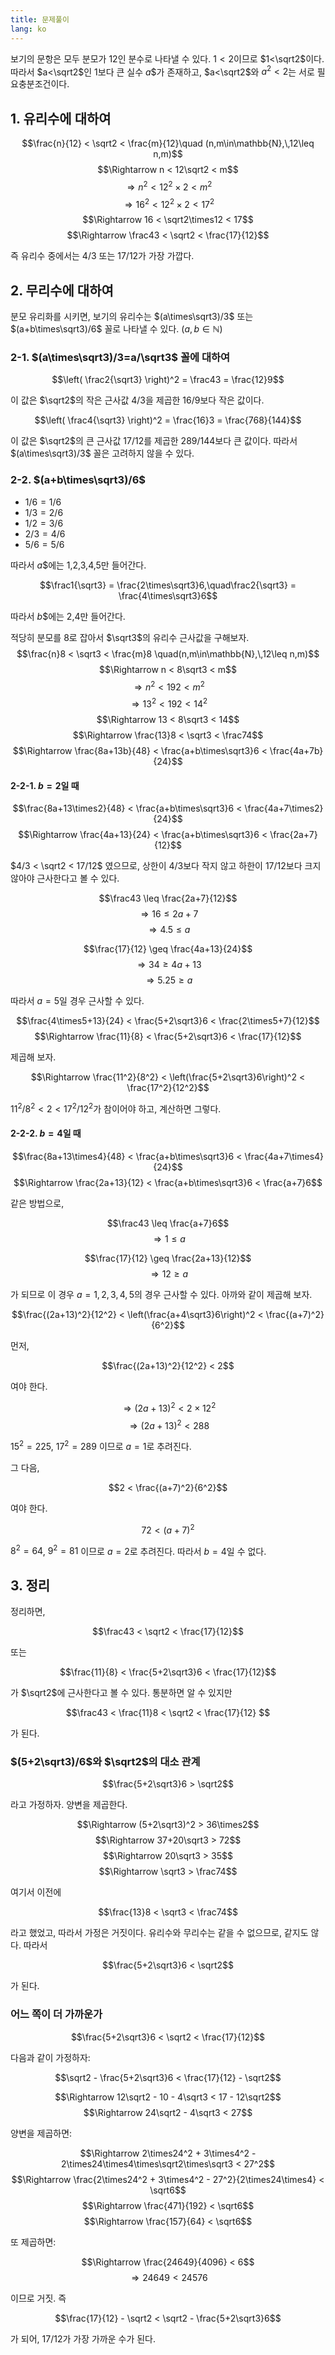 ```yaml
---
title: 문제풀이
lang: ko
---
```


보기의 문항은 모두 분모가 12인 분수로 나타낼 수 있다.
$1<2$이므로 $1<\sqrt2$이다. 따라서 $a<\sqrt2$인 1보다 큰 실수 $a$$가 존재하고, $a<\sqrt2$와 $a^2 < 2$는 서로 필요충분조건이다.

## 1. 유리수에 대하여
$$\frac{n}{12} < \sqrt2 < \frac{m}{12}\quad (n,m\in\mathbb{N},\,12\leq n,m)$$
$$\Rightarrow n < 12\sqrt2 < m$$
$$\Rightarrow n^2 < 12^2\times2 < m^2$$
$$\Rightarrow 16^2 < 12^2\times2 < 17^2$$
$$\Rightarrow 16 < \sqrt2\times12 < 17$$
$$\Rightarrow \frac43 < \sqrt2 < \frac{17}{12}$$

즉 유리수 중에서는 4/3 또는 17/12가 가장 가깝다.

## 2. 무리수에 대하여
분모 유리화를 시키면, 보기의 유리수는 $(a\times\sqrt3)/3$ 또는 $(a+b\times\sqrt3)/6$ 꼴로 나타낼 수 있다. $(a,b\in\mathbb{N})$

### 2-1. $(a\times\sqrt3)/3=a/\sqrt3$ 꼴에 대하여
$$\left( \frac2{\sqrt3} \right)^2 = \frac43 = \frac{12}9$$

이 값은 $\sqrt2$의 작은 근사값 4/3을 제곱한 16/9보다 작은 값이다.

$$\left( \frac4{\sqrt3} \right)^2 = \frac{16}3 = \frac{768}{144}$$

이 값은 $\sqrt2$의 큰 근사값 17/12를 제곱한 289/144보다 큰 값이다.
따라서 $(a\times\sqrt3)/3$ 꼴은 고려하지 않을 수 있다.

### 2-2. $(a+b\times\sqrt3)/6$
- $1/6 = 1/6$
- $1/3 = 2/6$
- $1/2 = 3/6$
- $2/3 = 4/6$
- $5/6 = 5/6$

따라서 $a$$에는 1,2,3,4,5만 들어간다.

$$\frac1{\sqrt3} = \frac{2\times\sqrt3}6,\quad\frac2{\sqrt3} = \frac{4\times\sqrt3}6$$

따라서 $b$$에는 2,4만 들어간다.

적당히 분모를 8로 잡아서 $\sqrt3$의 유리수 근사값을 구해보자.
$$\frac{n}8 < \sqrt3 < \frac{m}8 \quad(n,m\in\mathbb{N},\,12\leq n,m)$$
$$\Rightarrow n < 8\sqrt3 < m$$
$$\Rightarrow n^2 < 192 < m^2$$
$$\Rightarrow 13^2 < 192 < 14^2$$
$$\Rightarrow 13 < 8\sqrt3 < 14$$
$$\Rightarrow \frac{13}8 < \sqrt3 < \frac74$$
$$\Rightarrow \frac{8a+13b}{48} < \frac{a+b\times\sqrt3}6 < \frac{4a+7b}{24}$$

#### 2-2-1. $b=2$일 때
$$\frac{8a+13\times2}{48} < \frac{a+b\times\sqrt3}6 < \frac{4a+7\times2}{24}$$
$$\Rightarrow \frac{4a+13}{24} < \frac{a+b\times\sqrt3}6 < \frac{2a+7}{12}$$

$4/3 < \sqrt2 < 17/12$ 였으므로, 상한이 4/3보다 작지 않고 하한이 17/12보다 크지 않아야 근사한다고 볼 수 있다.

$$\frac43 \leq \frac{2a+7}{12}$$
$$\Rightarrow 16 \leq 2a+7$$
$$\Rightarrow 4.5 \leq a $$

$$\frac{17}{12} \geq \frac{4a+13}{24}$$
$$\Rightarrow 34 \geq 4a+13$$
$$\Rightarrow 5.25 \geq a$$

따라서 $a=5$일 경우 근사할 수 있다.

$$\frac{4\times5+13}{24} < \frac{5+2\sqrt3}6 < \frac{2\times5+7}{12}$$
$$\Rightarrow \frac{11}{8} < \frac{5+2\sqrt3}6 < \frac{17}{12}$$

제곱해 보자.

$$\Rightarrow \frac{11^2}{8^2} < \left(\frac{5+2\sqrt3}6\right)^2 < \frac{17^2}{12^2}$$

$11^2 / 8^2 < 2 < 17^2/12^2$가 참이어야 하고, 계산하면 그렇다.

#### 2-2-2. $b=4$일 때
$$\frac{8a+13\times4}{48} < \frac{a+b\times\sqrt3}6 < \frac{4a+7\times4}{24}$$
$$\Rightarrow \frac{2a+13}{12} < \frac{a+b\times\sqrt3}6 < \frac{a+7}6$$

같은 방법으로,

$$\frac43 \leq \frac{a+7}6$$
$$\Rightarrow 1 \leq a$$

$$\frac{17}{12} \geq \frac{2a+13}{12}$$
$$\Rightarrow 1 2 \geq a$$

가 되므로 이 경우 $a=1,2,3,4,5$의 경우 근사할 수 있다. 아까와 같이 제곱해 보자.

$$\frac{(2a+13)^2}{12^2} < \left(\frac{a+4\sqrt3}6\right)^2 < \frac{(a+7)^2}{6^2}$$

먼저,

$$\frac{(2a+13)^2}{12^2} < 2$$

여야 한다.

$$\Rightarrow (2a+13)^2 < 2\times 12^2$$
$$\Rightarrow (2a+13)^2 < 288$$

$15^2=225$, $17^2=289$ 이므로 $a=1$로 추려진다.

그 다음,

$$2 < \frac{(a+7)^2}{6^2}$$

여야 한다.

$$72 < (a+7)^2$$

$8^2=64$, $9^2=81$ 이므로 $a=2$로 추려진다. 따라서 $b=4$일 수 없다.

## 3. 정리
정리하면,

$$\frac43 < \sqrt2 < \frac{17}{12}$$

또는

$$\frac{11}{8} < \frac{5+2\sqrt3}6 < \frac{17}{12}$$

가 $\sqrt2$에 근사한다고 볼 수 있다. 통분하면 알 수 있지만

$$\frac43 < \frac{11}8 < \sqrt2 < \frac{17}{12} $$

가 된다.

### $(5+2\sqrt3)/6$와 $\sqrt2$의 대소 관계
$$\frac{5+2\sqrt3}6 > \sqrt2$$

라고 가정하자. 양변을 제곱한다.

$$\Rightarrow (5+2\sqrt3)^2 > 36\times2$$
$$\Rightarrow 37+20\sqrt3 > 72$$
$$\Rightarrow 20\sqrt3 > 35$$
$$\Rightarrow \sqrt3 > \frac74$$

여기서 이전에

$$\frac{13}8 < \sqrt3 < \frac74$$

라고 했었고, 따라서 가정은 거짓이다. 유리수와 무리수는 같을 수 없으므로, 같지도 않다. 따라서

$$\frac{5+2\sqrt3}6 < \sqrt2$$

가 된다.

### 어느 쪽이 더 가까운가

$$\frac{5+2\sqrt3}6 < \sqrt2 < \frac{17}{12}$$

다음과 같이 가정하자:

$$\sqrt2 - \frac{5+2\sqrt3}6 < \frac{17}{12} - \sqrt2$$

$$\Rightarrow 12\sqrt2 - 10 - 4\sqrt3 < 17 - 12\sqrt2$$
$$\Rightarrow 24\sqrt2 - 4\sqrt3 < 27$$

양변을 제곱하면:

$$\Rightarrow 2\times24^2 + 3\times4^2 - 2\times24\times4\times\sqrt2\times\sqrt3 < 27^2$$
$$\Rightarrow \frac{2\times24^2 + 3\times4^2 - 27^2}{2\times24\times4} < \sqrt6$$
$$\Rightarrow \frac{471}{192} < \sqrt6$$
$$\Rightarrow \frac{157}{64} < \sqrt6$$

또 제곱하면:

$$\Rightarrow \frac{24649}{4096} < 6$$
$$\Rightarrow 24649 < 24576 $$

이므로 거짓. 즉

$$\frac{17}{12} - \sqrt2 < \sqrt2 - \frac{5+2\sqrt3}6$$

가 되어, 17/12가 가장 가까운 수가 된다.
